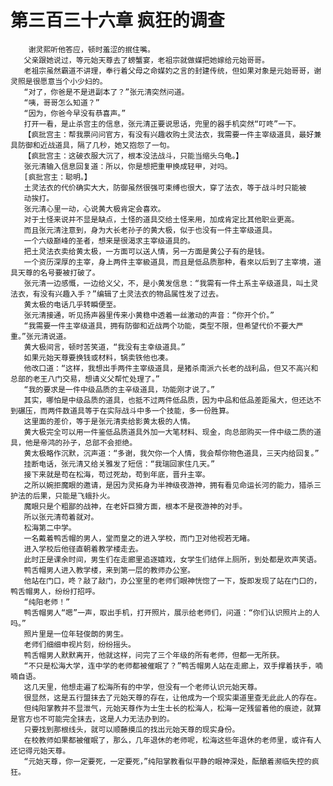 # 第三百三十六章 疯狂的调查
        谢灵熙听他答应，顿时羞涩的抿住嘴。
       父亲跟她说过，等元始天尊去了螃蟹宴，老祖宗就做媒把她嫁给元始哥哥。
       老祖宗虽然霸道不讲理，奉行着父母之命媒妁之言的封建传统，但如果对象是元始哥哥，谢灵照是很愿意当个小少妇的。
       “对了，你爸是不是进副本了？”张元清突然问道。
       “咦，哥哥怎么知道？”
       “因为，你爸今早没有恭喜声。”
       打开一看，是止杀宫主的信息，张元清正要说思话，兜里的器手机突然“叮咚”一下。
       【疯批宫主：帮我票问问官方，有没有兴趣收购土灵法衣，我需要一件主宰级道具，最好兼具防御和近战道具，隔了几秒，她又抱怨了一句。
       【疯批宫主：这破衣服大沉了，根本没法战斗，只能当缩头乌龟。】
       张元清输入信息回复道：所以，你是想把重甲换成轻甲，对吗。
       [疯批宫主：聪明。】
       土灵法衣的代价确实大大，防御虽然很强可束缚也很大，穿了法衣，等于战斗时只能被
       动挨打。
       张元清心里一动，心说黄大极肯定会喜欢。
       对于土怪来说并不显是缺点，土怪的道具交给土怪来用，加成肯定比其他职业更高。
       而且张元清注意到，身为大长老孙子的黄大极，似于也没有一件主宰级道具。
       一个六级巅峰的圣者，想来是很渴求主宰级道具的。
       把土灵法衣卖给黄太极，一方面可以送人情，另一方面是黄公子有的是钱。
       一个资历深厚的主宰，身上两件主宰級道具，而且是低品质那种，看來以后到了主宰境，道具天尊的名号要被打破了。
       张元清一边感慨，一边给义父，不，是小黄发信息：“我需有一件土系主辛级道具，叫土灵法衣，有没有兴趣入手？”编辑了土灵法衣的物品属性发了过去。
       黄太极的电话几乎转瞬便至。
       张元清接通，听见扬声器里传来小黄稳中透着一丝激动的声音：“你开个价。”
       “我需要一件主宰级道具，拥有防御和近战两个功能，类型不限，但希望代价不要大严重。”张元清说道。
       黄大极间言，顿时苦笑道，“我没有主幸级道具。”
       如果元始天尊要换钱或材料，锅卖铁他也凑。
       他改口道：“这样，我想出手两件主宰级道具，是猪杀南派六长老的战利品，但又不高兴和总部的老王八门交易，想请义父帮忙处理了。”
       “我的要求是一件中级品质的主辛级道具，功能刚才说了。”
       其实，哪怕是中级品质的道具，也抵不过两件低品质，因为中品和低品差距虽大，但还达不到碾压，而两件数道具等于在实际战斗中多一个技能，多一份胜算。
       这里面的差价，等于是张元清卖给影黄太极的人情。
       黄大极完全可以用一件鉴低品质道具外加一大笔材料、现金，向总部购买一件中级二质的道具，他是帝鸿的孙子，总部不会拒绝。
       黄太极略作沉默，沉声道：“多谢，我欠你一个人情，我会帮你物色道具，三天内给回复。”
       挂断电话，张元清又给关雅发了短信：“我瑞回家住几天。”
       接下来就是苟在松海，苟过死劫，苟到年底，晋升主宰。
       之所以婉拒魔眼的邀请，是因为灵拓身为半神级夜游神，拥有看见命运长河的能力，猎杀三护法的后果，只能是飞蛾扑火。
       魔眼只是个粗鄙的战神，在老奸巨猾方面，根本不是夜游神的对手。
       所以张元清苟着就对。
       松海第二中学。
       一名戴着鸭舌帽的男人，堂而皇之的进入学校，而门卫对他视若无睹。
       进入学校后他径直朝着教学楼走去。
       此时正是课余时间，男生们在走廊里追逐嬉戏，女学生们结伴上厕所，到处都是欢声笑语。
       鸭舌帽男人进入教学楼，来到第一层的教师办公室。
       他站在门口，咚？敲了敲门，办公室里的老师们眼神恍惚了一下，旋即发现了站在门口的，鸭舌帽男人，纷纷打招呼。
       “纯阳老师！”
       鸭舌帽男人“嗯”一声，取出手机，打开照片，展示给老师们，问道：“你们认识照片上的人吗。”
       照片里是一位年轻俊朗的男生。
       老师们细细申视片刻，纷纷摇头。
       鸭舌帽男人默默离开，他就这样，问完了三个年级的所有老师，但都一无所获。
       “不只是松海大学，连中学的老师都被催眠了？”鸭舌帽男人站在走廊上，双手撑着扶手，喃喃自语。
       这几天里，他想走遍了松海所有的中学，但没有一个老师认识元始天尊。
       很显然，这是五行盟抹去了元始天尊的存在，让他成为一个现实渠道里查无此此人的存在。
       但纯阳掌教并不显泄气，元始天尊作为士生士长的松海人，松海一定残留着他的痕迹，就算是官方也不可能完全抹去，这是人力无法办到的。
       只要找到那根线头，就可以顺藤摸瓜的找出元始天尊的现实身份。
       在校教师如果都被催眠了，那么，几年退休的老师呢，松海这些年退休的老师里，或许有人还记得元始天尊。
       “元始天尊，你一定要死，一定要死，”纯阳掌教看似平静的眼神深处，酝酿着濒临失控的疯狂。